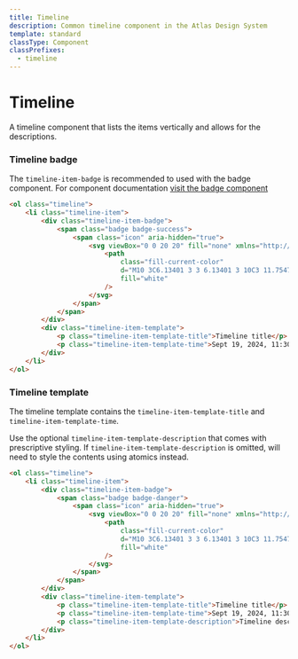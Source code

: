 ```yaml
---
title: Timeline
description: Common timeline component in the Atlas Design System
template: standard
classType: Component
classPrefixes:
  - timeline
---
```


# Timeline

A timeline component that lists the items vertically and allows for the descriptions.

### Timeline badge

The `timeline-item-badge` is recommended to used with the badge component. For component documentation [visit the badge component](../components/badge.md)


```html
<ol class="timeline">
	<li class="timeline-item">
		<div class="timeline-item-badge">
			<span class="badge badge-success">
				<span class="icon" aria-hidden="true">
					<svg viewBox="0 0 20 20" fill="none" xmlns="http://www.w3.org/2000/svg">
						<path
							class="fill-current-color"
							d="M10 3C6.13401 3 3 6.13401 3 10C3 11.7547 3.64565 13.3586 4.71233 14.5872L8.94781 10.4185C9.5316 9.84393 10.4684 9.84393 11.0522 10.4185L15.2877 14.5872C16.3544 13.3586 17 11.7547 17 10C17 6.13401 13.866 3 10 3ZM10 17C11.7513 17 13.3525 16.3568 14.5801 15.2938L10.3507 11.1312C10.1561 10.9397 9.84387 10.9397 9.64927 11.1312L5.41994 15.2938C6.64753 16.3568 8.24866 17 10 17ZM2 10C2 5.58172 5.58172 2 10 2C14.4183 2 18 5.58172 18 10C18 14.4183 14.4183 18 10 18C5.58172 18 2 14.4183 2 10ZM13 7.5C13 7.22386 12.7761 7 12.5 7C12.2239 7 12 7.22386 12 7.5C12 7.77614 12.2239 8 12.5 8C12.7761 8 13 7.77614 13 7.5ZM14 7.5C14 8.32843 13.3284 9 12.5 9C11.6716 9 11 8.32843 11 7.5C11 6.67157 11.6716 6 12.5 6C13.3284 6 14 6.67157 14 7.5Z"
							fill="white"
						/>
					</svg>
				</span>
			</span>
		</div>
		<div class="timeline-item-template">
			<p class="timeline-item-template-title">Timeline title</p>
			<p class="timeline-item-template-time">Sept 19, 2024, 11:30 AM</p>
		</div>
	</li>
</ol>
```

### Timeline template

The timeline template contains the `timeline-item-template-title` and `timeline-item-template-time`.

Use the optional `timeline-item-template-description` that comes with prescriptive styling. If `timeline-item-template-description` is omitted, will need to style the contents using atomics instead.

```html
<ol class="timeline">
	<li class="timeline-item">
		<div class="timeline-item-badge">
			<span class="badge badge-danger">
				<span class="icon" aria-hidden="true">
					<svg viewBox="0 0 20 20" fill="none" xmlns="http://www.w3.org/2000/svg">
						<path
							class="fill-current-color"
							d="M10 3C6.13401 3 3 6.13401 3 10C3 11.7547 3.64565 13.3586 4.71233 14.5872L8.94781 10.4185C9.5316 9.84393 10.4684 9.84393 11.0522 10.4185L15.2877 14.5872C16.3544 13.3586 17 11.7547 17 10C17 6.13401 13.866 3 10 3ZM10 17C11.7513 17 13.3525 16.3568 14.5801 15.2938L10.3507 11.1312C10.1561 10.9397 9.84387 10.9397 9.64927 11.1312L5.41994 15.2938C6.64753 16.3568 8.24866 17 10 17ZM2 10C2 5.58172 5.58172 2 10 2C14.4183 2 18 5.58172 18 10C18 14.4183 14.4183 18 10 18C5.58172 18 2 14.4183 2 10ZM13 7.5C13 7.22386 12.7761 7 12.5 7C12.2239 7 12 7.22386 12 7.5C12 7.77614 12.2239 8 12.5 8C12.7761 8 13 7.77614 13 7.5ZM14 7.5C14 8.32843 13.3284 9 12.5 9C11.6716 9 11 8.32843 11 7.5C11 6.67157 11.6716 6 12.5 6C13.3284 6 14 6.67157 14 7.5Z"
							fill="white"
						/>
					</svg>
				</span>
			</span>
		</div>
		<div class="timeline-item-template">
			<p class="timeline-item-template-title">Timeline title</p>
			<p class="timeline-item-template-time">Sept 19, 2024, 11:30 AM</p>
			<p class="timeline-item-template-description">Timeline description</p>
		</div>
	</li>
</ol>
```

